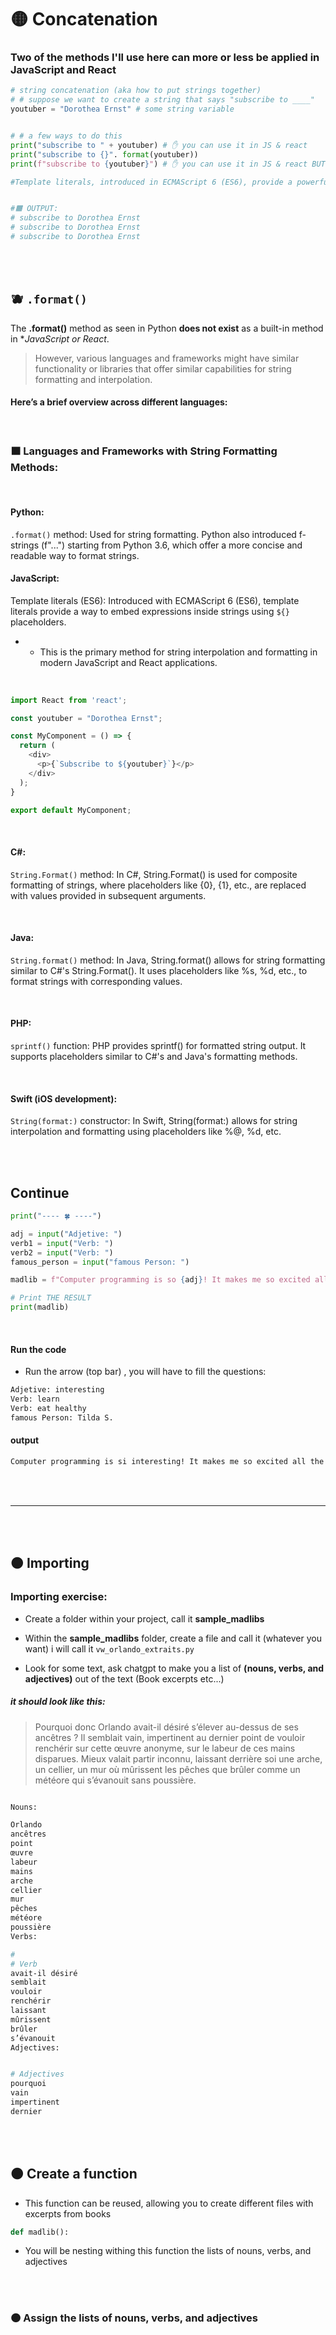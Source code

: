 # 🟡 Concatenation

### Two of the methods I'll use here can more or less be applied in JavaScript and React



```python
# string concatenation (aka how to put strings together)
# # suppose we want to create a string that says "subscribe to ____"
youtuber = "Dorothea Ernst" # some string variable


# # a few ways to do this
print("subscribe to " + youtuber) # ✋ you can use it in JS & react
print("subscribe to {}". format(youtuber))
print(f"subscribe to {youtuber}") # ✋ you can use it in JS & react BUT, you dont use the f"", you will use the template literals: console.log(`subscribe to ${youtuber}`);

#Template literals, introduced in ECMAScript 6 (ES6), provide a powerful way to embed expressions inside strings using ${} placeholders. This is quite similar to Python's f-strings and is now widely used in modern JavaScript and React applications.


#🟧 OUTPUT:
# subscribe to Dorothea Ernst
# subscribe to Dorothea Ernst
# subscribe to Dorothea Ernst
```

<br>
<br>

## 🫐 `.format()`

The **.format()** method as seen in Python **does not exist** as a built-in method in **JavaScript or React*.

>However, various languages and frameworks might have similar functionality or libraries that offer similar capabilities for string formatting and interpolation.

#### Here’s a brief overview across different languages:

<br>

### 🟧 Languages and Frameworks with String Formatting Methods:

<br>

#### Python:

`.format()` method: Used for string formatting. Python also introduced f-strings (f"...") starting from Python 3.6, which offer a more concise and readable way to format strings.



#### JavaScript:

Template literals (ES6): Introduced with ECMAScript 6 (ES6), template literals provide a way to embed expressions inside strings using `${}` placeholders.

- - This is the primary method for string interpolation and formatting in modern JavaScript and React applications.

<br>

```javascript
import React from 'react';

const youtuber = "Dorothea Ernst";

const MyComponent = () => {
  return (
    <div>
      <p>{`Subscribe to ${youtuber}`}</p>
    </div>
  );
}

export default MyComponent;

```

<br>

#### C#:

`String.Format()` method: In C#, String.Format() is used for composite formatting of strings, where placeholders like {0}, {1}, etc., are replaced with values provided in subsequent arguments.

<br>

#### Java:

`String.format()` method: In Java, String.format() allows for string formatting similar to C#'s String.Format(). It uses placeholders like %s, %d, etc., to format strings with corresponding values.

<br>

#### PHP:

`sprintf()` function: PHP provides sprintf() for formatted string output. It supports placeholders similar to C#'s and Java's formatting methods.


<br>

#### Swift (iOS development):

`String(format:)` constructor: In Swift, String(format:) allows for string interpolation and formatting using placeholders like %@, %d, etc.


<br>
<br>

## Continue

```python
print("---- 🍀 ----")

adj = input("Adjetive: ")
verb1 = input("Verb: ")
verb2 = input("Verb: ")
famous_person = input("famous Person: ")

madlib = f"Computer programming is so {adj}! It makes me so excited all the time because \ I love to {verb1}. Stay hydrated and {verb2} like you are {famous_person} "

# Print THE RESULT
print(madlib)
```

<br>

#### Run the code

- Run the arrow (top bar) , you will have to fill the questions:

```bash
Adjetive: interesting
Verb: learn
Verb: eat healthy
famous Person: Tilda S.

```
#### output

```bash
Computer programming is si interesting! It makes me so excited all the time because \ I love to learn. Stay hydrated and eat healthy like you are Tilda S.
```

<br>
<br>

---


<br>
<br>


## 🟠 Importing

### Importing exercise:

- Create a folder within your project, call it **sample_madlibs**


- Within the **sample_madlibs** folder, create a file and call it (whatever you want) i will call it `vw_orlando_extraits.py`

- Look for some text, ask chatgpt to make you a list of **(nouns, verbs, and adjectives)** out of the text (Book excerpts etc...)

##### it should look like this:

>Pourquoi donc Orlando avait-il désiré s’élever au-dessus de ses ancêtres ? Il semblait vain, impertinent au dernier point de vouloir renchérir sur cette œuvre anonyme, sur le labeur de ces mains disparues. Mieux valait partir inconnu, laissant derrière soi une arche, un cellier, un mur où mûrissent les pêches que brûler comme un météore qui s’évanouit sans poussière.

```bash

Nouns:

Orlando
ancêtres
point
œuvre
labeur
mains
arche
cellier
mur
pêches
météore
poussière
Verbs:

#
# Verb
avait-il désiré
semblait
vouloir
renchérir
laissant
mûrissent
brûler
s’évanouit
Adjectives:


# Adjectives
pourquoi
vain
impertinent
dernier
```


<br>
<br>

## 🟠 Create a function

- This function can be reused, allowing you to create different files with excerpts from books

```python
def madlib():
```

- You will be nesting withing this function the lists of nouns, verbs, and adjectives

<br>
<br>

### 🟠 Assign the lists of nouns, verbs, and adjectives

<br>


